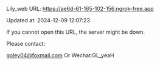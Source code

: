 Lily_web URL: https://ae6d-61-165-102-156.ngrok-free.app

Updated at: 2024-12-09 12:07:23

If you cannot open this URL, the server might be down.

Please contact: 

goley04@foxmail.com Or Wechat:GL_yeaH